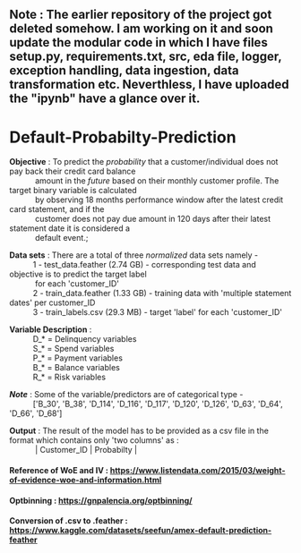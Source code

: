 ## Note : The earlier repository of the project got deleted somehow. I am working on it and soon update the modular code in which I have files setup.py, requirements.txt, src, eda file, logger, exception handling, data ingestion, data transformation etc. Neverthless, I have uploaded the "ipynb" have a glance over it.
# Default-Probabilty-Prediction
**Objective** :  To predict the *probability* that a customer/individual does not pay back their credit card balance <br>&emsp;&emsp;&emsp; amount in the *future* based on their monthly customer profile. The target binary variable is calculated <br>&emsp;&emsp;&emsp; by observing 18 months performance window after the latest credit card statement, and if the <br> &emsp;&emsp;&emsp; customer does not pay due amount in 120 days after their latest statement date it is considered a <br>
&emsp;&emsp;&emsp; default  event.;

**Data sets** : There are a total of three *normalized* data sets namely -<br>
&emsp;&emsp;&emsp;1 - test_data.feather (2.74 GB) - corresponding test data and objective is to predict the target label <br>
&emsp;&emsp;&emsp; for each 'customer_ID' <br>
&emsp;&emsp;&emsp;2 - train_data.feather (1.33 GB) - training data with 'multiple statement dates' per customer_ID <br>
&emsp;&emsp;&emsp;3 - train_labels.csv (29.3 MB) - target 'label' for each 'customer_ID' <br>

**Variable Description** :<br>
&emsp;&emsp;&emsp;D_* = Delinquency variables <br>
&emsp;&emsp;&emsp;S_* = Spend variables <br>
&emsp;&emsp;&emsp;P_* = Payment variables <br>
&emsp;&emsp;&emsp;B_* = Balance variables <br>
&emsp;&emsp;&emsp;R_* = Risk variables <br>

**_Note_** : Some of the variable/predictors are of categorical type -<br>
&emsp;&emsp;&emsp;['B_30', 'B_38', 'D_114', 'D_116', 'D_117', 'D_120', 'D_126', 'D_63', 'D_64', 'D_66', 'D_68']<br>

**Output** : The result of the model has to be provided as a csv file in the format which contains only 'two columns' as :<br>
&emsp;&emsp;&emsp; | Customer_ID  |  Probabilty |  <br>

#### Reference of WoE and IV : <href> https://www.listendata.com/2015/03/weight-of-evidence-woe-and-information.html
#### Optbinning : <href> https://gnpalencia.org/optbinning/
#### Conversion of .csv to .feather : <href> https://www.kaggle.com/datasets/seefun/amex-default-prediction-feather
